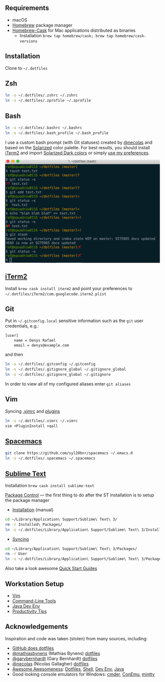 
## Requirements

* macOS
* [Homebrew](http://brew.sh) package manager
* [Homebrew-Cask](https://github.com/Homebrew/homebrew-cask#homebrew-cask) for Mac applications distributed as binaries
  - Installation `brew tap homebrew/cask; brew tap homebrew/cask-versions`

## Installation

Clone to `~/.dotfiles`

## Zsh

```bash
ln -s ~/.dotfiles/.zshrc ~/.zshrc
ln -s ~/.dotfiles/.zprofile ~/.zprofile
```

## Bash

```bash
ln -s ~/.dotfiles/.bashrc ~/.bashrc
ln -s ~/.dotfiles/.bash_profile ~/.bash_profile
```

I use a custom bash prompt (with Git statuses)
created by [@necolas](https://github.com/necolas) and based on the [Solarized](http://ethanschoonover.com/solarized) color palette. For best results, you should install
[iTerm2](http://iterm2.com) and import [Solarized Dark colors](https://github.com/altercation/solarized/tree/master/iterm2-colors-solarized)
or simply [use my preferences](https://github.com/drafael/dotfiles#iterm2).

![Screenshot:](share/custom-bash-prompt.png)

## [iTerm2](http://iterm2.com)

Install `brew cask install iterm2` and point your preferences to `~/.dotfiles/iTerm2/com.googlecode.iterm2.plist`

## Git

Put in `~/.gitconfig.local` sensitive information such as the `git` user credentials, e.g.:

```
[user]
    name = Denys Rafael
    email = denys@example.com
```

and then

```bash
ln -s ~/.dotfiles/.gitconfig ~/.gitconfig
ln -s ~/.dotfiles/.gitignore_global ~/.gitignore_global
ln -s ~/.dotfiles/.gitignore_global ~/.gitignore
```

In order to view all of my configured aliases enter `git aliases`

## Vim

Syncing [.vimrc](.vimrc) and [plugins](share/INSTALL.md#my-favorite-vim-plugins)

```bash
ln -s ~/.dotfiles/.vimrc ~/.vimrc
vim +PluginInstall +qall
```

## [Spacemacs](https://www.spacemacs.org/)

```bash
git clone https://github.com/syl20bnr/spacemacs ~/.emacs.d
ln -s ~/.dotfiles/.spacemacs ~/.spacemacs
```

## [Sublime Text](https://www.sublimetext.com/)

Installation `brew cask install sublime-text`

[Package Control](https://packagecontrol.io/) — the first thing to do after the ST installation is to setup the package manager
* [Installation](https://packagecontrol.io/installation) (manual)
```bash
cd ~/Library/Application\ Support/Sublime\ Text\ 3/
rm -r Installed\ Packages/
ln -s ~/.dotfiles/Library/Application\ Support/Sublime\ Text\ 3/Installed\ Packages/
```
* [Syncing](https://packagecontrol.io/docs/syncing)
```bash
cd ~/Library/Application\ Support/Sublime\ Text\ 3/Packages/
rm -r User
ln -s ~/.dotfiles/Library/Application\ Support/Sublime\ Text\ 3/Packages/User/
```
Also take a look awesome [Quick Start Guides](https://github.com/dreikanter/sublime-bookmarks)

## Workstation Setup

* [Vim](share/INSTALL.md#vim)
* [Command-Line Tools](share/INSTALL.md#command-line-tools)
* [Java Dev Env](share/INSTALL.md#java-dev-env)
* [Productivity Tips](share/PRODUCTIVITY.md)

## Acknowledgements

Inspiration and code was taken (stolen) from many sources, including:
* [GitHub does dotfiles](https://dotfiles.github.io/)
* [@mathiasbynens](https://github.com/mathiasbynens) (Mathias Bynens) [dotfiles](https://github.com/mathiasbynens/dotfiles)
* [@garybernhardt](https://github.com/garybernhardt) (Gary Bernhardt) [dotfiles](https://github.com/garybernhardt/dotfiles)
* [@necolas](https://github.com/necolas) (Nicolas Gallagher) [dotfiles](https://github.com/necolas/dotfiles)
* [Awesome Awesomeness](https://github.com/bayandin/awesome-awesomeness): [Dotfiles](https://github.com/webpro/awesome-dotfiles), [Shell](https://github.com/alebcay/awesome-shell), [Dev Env](https://github.com/jondot/awesome-devenv), [Java](https://github.com/akullpp/awesome-java)
* Good looking console emulators for Windows: [cmder](http://cmder.net/), [ConEmu](https://conemu.github.io/), [mintty](http://mintty.github.io/)

